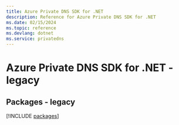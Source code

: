 ```yaml
---
title: Azure Private DNS SDK for .NET
description: Reference for Azure Private DNS SDK for .NET
ms.date: 02/15/2024
ms.topic: reference
ms.devlang: dotnet
ms.service: privatedns
---
```

# Azure Private DNS SDK for .NET - legacy
## Packages - legacy
[!INCLUDE [packages](private-dns-index.md)]